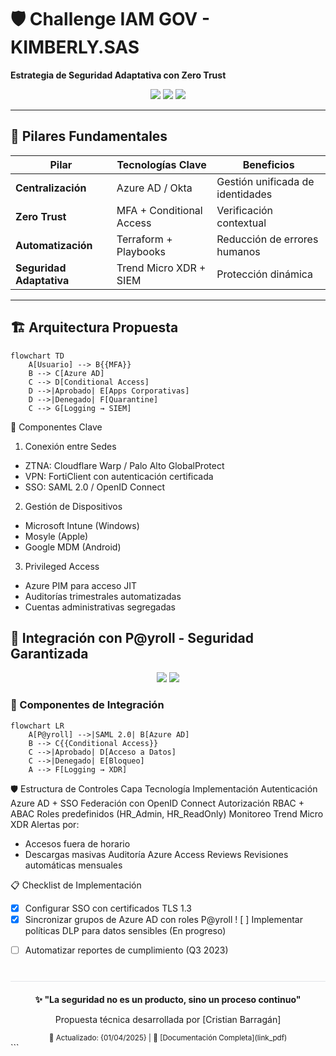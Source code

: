 # 🛡️ Challenge IAM GOV - KIMBERLY.SAS  
**Estrategia de Seguridad Adaptativa con Zero Trust**  

<div align="center">
  <img src="https://img.shields.io/badge/Azure_AD-0089D6?style=for-the-badge&logo=microsoft-azure&logoColor=white">
  <img src="https://img.shields.io/badge/Zero_Trust-FF6D00?style=for-the-badge&logo=cloudflare&logoColor=white">
  <img src="https://img.shields.io/badge/IAM-FF5722?style=for-the-badge&logo=okta&logoColor=white">
</div>

---

## 📌 Pilares Fundamentales  
| Pilar | Tecnologías Clave | Beneficios |  
|-------|------------------|------------|  
| **Centralización** | Azure AD / Okta | Gestión unificada de identidades |  
| **Zero Trust** | MFA + Conditional Access | Verificación contextual |  
| **Automatización** | Terraform + Playbooks | Reducción de errores humanos |  
| **Seguridad Adaptativa** | Trend Micro XDR + SIEM | Protección dinámica |  

---

## 🏗️ Arquitectura Propuesta  
```mermaid  
flowchart TD  
    A[Usuario] --> B{{MFA}}  
    B --> C[Azure AD]  
    C --> D[Conditional Access]  
    D -->|Aprobado| E[Apps Corporativas]  
    D -->|Denegado| F[Quarantine]  
    C --> G[Logging → SIEM]
```
🔐 Componentes Clave
1. Conexión entre Sedes
+ ZTNA: Cloudflare Warp / Palo Alto GlobalProtect
+ VPN: FortiClient con autenticación certificada
+ SSO: SAML 2.0 / OpenID Connect

2. Gestión de Dispositivos 
+ Microsoft Intune (Windows)  
+ Mosyle (Apple)  
+ Google MDM (Android)
  
3. Privileged Access
+ Azure PIM para acceso JIT
+ Auditorías trimestrales automatizadas
+ Cuentas administrativas segregadas

## 💼 Integración con P@yroll - Seguridad Garantizada

<div align="center">
  <img src="https://img.shields.io/badge/SAML-EC5425?style=for-the-badge&logo=securityscorecard&logoColor=white">
  <img src="https://img.shields.io/badge/XDR-00A0DC?style=for-the-badge&logo=trend-micro&logoColor=white">
</div>

### 🔗 Componentes de Integración
```mermaid
flowchart LR
    A[P@yroll] -->|SAML 2.0| B[Azure AD]
    B --> C{{Conditional Access}}
    C -->|Aprobado| D[Acceso a Datos]
    C -->|Denegado| E[Bloqueo]
    A --> F[Logging → XDR]
```

🛡️ Estructura de Controles
Capa	Tecnología	Implementación
Autenticación	Azure AD + SSO	Federación con OpenID Connect
Autorización	RBAC + ABAC	Roles predefinidos (HR_Admin, HR_ReadOnly)
Monitoreo	Trend Micro XDR	Alertas por:
- Accesos fuera de horario
- Descargas masivas
Auditoría	Azure Access Reviews	Revisiones automáticas mensuales

📋 Checklist de Implementación
+ [x] Configurar SSO con certificados TLS 1.3
+ [x] Sincronizar grupos de Azure AD con roles P@yroll
! [ ] Implementar políticas DLP para datos sensibles (En progreso)
- [ ] Automatizar reportes de cumplimiento (Q3 2023)

<div align="center" style="margin-top: 40px; border-top: 1px solid #e1e4e8; padding-top: 20px;"> <strong>✨ "La seguridad no es un producto, sino un proceso continuo"</strong> <p>Propuesta técnica desarrollada por [Cristian Barragán]</p> <sub>📅 Actualizado: {01/04/2025} | 🔗 [Documentación Completa](link_pdf)</sub> </div> ```
